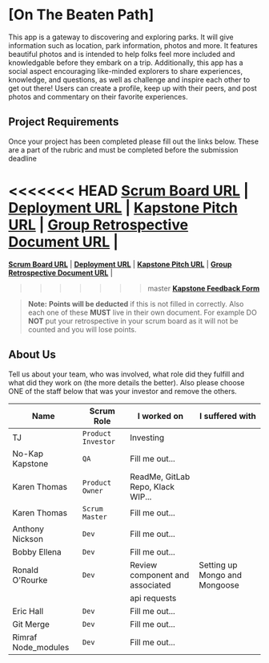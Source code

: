 # [On The Beaten Path]

This app is a gateway to discovering and exploring parks. It will give information such as location, park information,
photos and more. It features beautiful photos and is intended to help folks feel more included and knowledgable before
they embark on a trip. Additionally, this app has a social aspect encouraging like-minded explorers to share
experiences, knowledge, and questions, as well as challenge and inspire each other to get out there! Users can create a
profile, keep up with their peers, and post photos and commentary on their favorite experiences.

## Project Requirements

Once your project has been completed please fill out the links below. These are a part of the rubric and must be
completed before the submission deadline

<<<<<<< HEAD
**[Scrum Board URL](https://trello.com/)** | **[Deployment URL](https://onthebeatenpath.vercel.app/)** |
**[Kapstone Pitch URL](https://docs.google.com/document/d/1QZwwPDaHK0Y8LXQ6RvwL7ziLWrV4fl-McGDpW4m-Pdc/edit?usp=sharing)**
| **[Group Retrospective Document URL](https://google.com/)** |
=======
**[Scrum Board URL](https://trello.com/b/InXfoAoj/simple-project-board)** | **[Deployment URL](https://onthebeatenpath.vercel.app/)** |
**[Kapstone Pitch URL](https://google.com/)** | **[Group Retrospective Document URL](https://google.com/)** |
>>>>>>> master
**[Kapstone Feedback Form](https://docs.google.com/forms/d/e/1FAIpQLSeGbm0WcPzlEXHYkWDHcKmXr0fY3cF9sA1zGiP16sjd-0Jg5A/viewform)**

> **Note:** **Points will be deducted** if this is not filled in correctly. Also each one of these **MUST** live in
> their own document. For example DO **NOT** put your retrospective in your scrum board as it will not be counted and
> you will lose points.

## About Us

Tell us about your team, who was involved, what role did they fulfill and what did they work on (the more details the
better). Also please choose ONE of the staff below that was your investor and remove the others.

| Name                | Scrum Role         | I worked on                       | I suffered with |
| ------------------- | ------------------ | --------------------------------- | --------------- |
| TJ                  | `Product Investor` | Investing                         |
| No-Kap Kapstone     | `QA`               | Fill me out...                    |
| Karen Thomas        | `Product Owner`    | ReadMe, GitLab Repo, Klack WIP... |
| Karen Thomas        | `Scrum Master`     | Fill me out...                    |
| Anthony Nickson     | `Dev`              | Fill me out...                    |
| Bobby Ellena        | `Dev`              | Fill me out...                    |
| Ronald O'Rourke     | `Dev`              | Review component and associated   | Setting up Mongo and Mongoose
|                     |                    | api requests                      |
| Eric Hall           | `Dev`              | Fill me out...                    |
| Git Merge           | `Dev`              | Fill me out...                    |
| Rimraf Node_modules | `Dev`              | Fill me out...                    |
